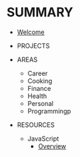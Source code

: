 # SUMMARY

- [Welcome](Welcome!.md)

- PROJECTS

- AREAS
	- Career
	- Cooking
	- Finance
	- Health
	- Personal
	- Programmingp


- RESOURCES
	- JavaScript
		- [Overview](03Resources/JavaScript/+Overview.md)